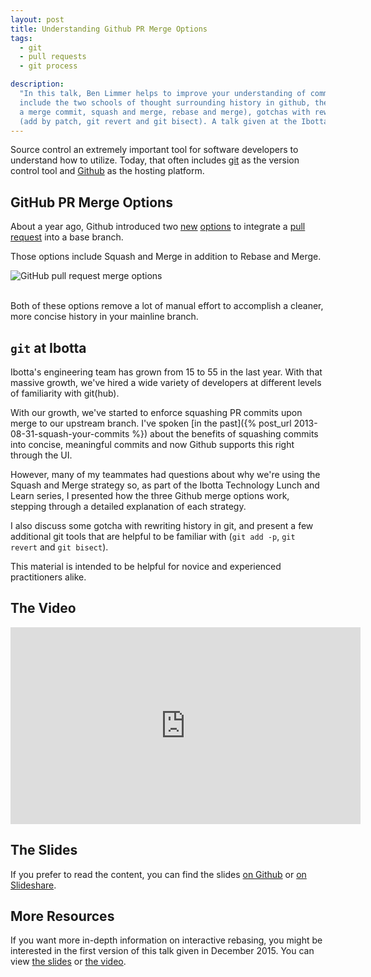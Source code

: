 ```yaml
---
layout: post
title: Understanding Github PR Merge Options
tags:
  - git
  - pull requests
  - git process

description:
  "In this talk, Ben Limmer helps to improve your understanding of common git and github concepts. Topics of discussion
  include the two schools of thought surrounding history in github, the three options for integrating GitHub PRs (create
  a merge commit, squash and merge, rebase and merge), gotchas with rewriting history in git, and helpful git commands
  (add by patch, git revert and git bisect). A talk given at the Ibotta Technology Lunch and Learn series."
---
```


Source control an extremely important tool for software developers to understand how to utilize. Today, that often
includes [git](https://git-scm.com/) as the version control tool and [Github](https://github.com) as the hosting
platform.

## GitHub PR Merge Options

About a year ago, Github introduced two [new](https://github.com/blog/2141-squash-your-commits)
[options](https://github.com/blog/2243-rebase-and-merge-pull-requests) to integrate a
[pull request](https://help.github.com/articles/about-pull-requests/) into a base branch.

Those options include Squash and Merge in addition to Rebase and Merge.

<div class='center'>
  <img alt="GitHub pull request merge options" src="{{ site.base_url }}/{% ministamp _images/posts/2017/09/github_merge_options.png assets/images/posts/2017/09/github_merge_options.png %}" />
</div>

<br/>

Both of these options remove a lot of manual effort to accomplish a cleaner, more concise history in your mainline
branch.

## `git` at Ibotta

Ibotta's engineering team has grown from 15 to 55 in the last year. With that massive growth, we've hired a wide variety
of developers at different levels of familiarity with git(hub).

With our growth, we've started to enforce squashing PR commits upon merge to our upstream branch. I've spoken [in the
past]({% post_url 2013-08-31-squash-your-commits %}) about the benefits of squashing commits into concise, meaningful
commits and now Github supports this right through the UI.

However, many of my teammates had questions about why we're using the Squash and Merge strategy so, as part of the
Ibotta Technology Lunch and Learn series, I presented how the three Github merge options work, stepping through a
detailed explanation of each strategy.

I also discuss some gotcha with rewriting history in git, and present a few additional git tools that are helpful to be
familiar with (`git add -p`, `git revert` and `git bisect`).

This material is intended to be helpful for novice and experienced practitioners alike.

## The Video

<div class='center'>
  <iframe width="560" height="315" src="https://www.youtube.com/embed/yipRNHjNxT4?rel=0" frameborder="0" allowfullscreen></iframe>
</div>

## The Slides

If you prefer to read the content, you can find the slides [on Github](https://blimmer.github.io/1up-git-skills-talk/#/)
or
[on Slideshare](https://www.slideshare.net/BenLimmer/understanding-github-pr-merge-options-1uping-your-git-skills-part-2).

## More Resources

If you want more in-depth information on interactive rebasing, you might be interested in the first version of this talk
given in December 2015. You can view [the slides](https://github.com/blimmer/1up-git-skills-talk/tree/v1) or
[the video](https://www.youtube.com/watch?v=0lEFyKTob2o).
